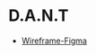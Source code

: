 # D.A.N.T

 * [Wireframe-Figma](https://www.figma.com/file/BjKEHdnoEfM84vzJbqIbxJ/D.A.N.T?type=design&node-id=0-1&mode=design&t=yknYgUNxiRpf6adW-0)
